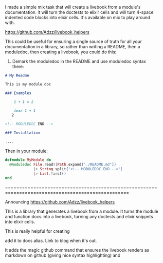 I made a simple mix task that will create a livebook from a module's documentation.
It will turn the doctests to elixir cells and will turn 4-space indented code blocks into elixir cells.
It's available on mix to play around with.

https://github.com/Adzz/livebook_helpers

This could be useful for ensuring a single source of truth for all your documentation in a library, so rather than writing a README, then a moduledoc, then creating a livebook, you could do this:

1. Demark the moduledoc in the README and use moduledoc syntax there:

```md
# My Readme

This is my module doc

### Examples

    1 + 1 = 2

    iex> 1 + 1
   2

<!-- MODULEDOC END -->

### Installation

....
```

Then in your module:

```elixir
defmodule MyModule do
  @moduledoc File.read!(Path.expand("./README.md"))
             |> String.split("<!-- MODULEDOC END -->")
             |> List.first()
end
```

==================================================================================================

Announcing https://github.com/Adzz/livebook_helpers

This is a library that generates a livebook from a module. It turns the module and function docs into a livebook, turning any doctests and elixir snippets into elixir cells.

This is really helpful for creating


add it to docs alias. Link to blog when it's out.

It adds the magic github command that ensures the livebook renders as markdown on github (giving nice syntax highlighting) and
